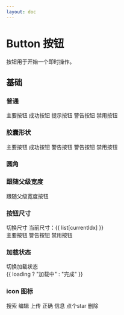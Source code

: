 ```yaml
---
layout: doc
---
```


# Button 按钮

按钮用于开始一个即时操作。

<script setup>
import {ref} from 'vue'
const list = ["small", "middle", "large"];

const currentIdx = ref(1);

const loading = ref(true)

function handleSize() {
  const num = currentIdx.value + 1;
  currentIdx.value = num > 2 ? 0 : num;
}

function handleLoading() {
  loading.value = !loading.value;
}

</script>

## 基础

### 普通

<div class='mt-[12px]'>
<yzz-button type="primary" >主要按钮</yzz-button>
<yzz-button type="success" className="ml-[8px]">成功按钮</yzz-button>
<yzz-button type="warning" className="ml-[8px]">提示按钮</yzz-button>
<yzz-button type="danger" className="ml-[8px]">警告按钮</yzz-button>
<yzz-button type="danger" className="ml-[8px]" disabled>禁用按钮</yzz-button>
</div>

### 胶囊形状

<div class='mt-[12px]'>
    <yzz-button type="primary" shape="round">主要按钮</yzz-button>
    <yzz-button type="success"  shape="round" className="ml-[8px]">成功按钮</yzz-button>
    <yzz-button type="warning" shape="round" className="ml-[8px]">警告按钮</yzz-button>
    <yzz-button type="danger" shape="round" className="ml-[8px]">警告按钮</yzz-button>
    <yzz-button type="danger" shape="round" className="ml-[8px]" disabled>禁用按钮</yzz-button>
</div>

### 圆角

<div class='mt-[12px]'>
    <yzz-button type="primary" shape="circle" icon="add"></yzz-button>
    <yzz-button type="success"  shape="circle" icon="search" className="ml-[8px]"></yzz-button>
    <yzz-button type="warning" shape="circle" icon="edit" className="ml-[8px]"></yzz-button>
    <yzz-button type="danger" shape="circle" icon="check" className="ml-[8px]"></yzz-button>
    <yzz-button type="danger" shape="circle" icon="star" className="ml-[8px]" ></yzz-button>
</div>

### 跟随父级宽度

<div class='mt-[12px]'>
 <yzz-button type="primary" block>跟随父级宽度按钮</yzz-button>
</div>

### 按钮尺寸

<div class='mt-[12px]'>
    <div class="mb-[12px]">
      <yzz-button type="primary"  @click="handleSize">切换尺寸</yzz-button>
      <span class="ml-[12px]">当前尺寸：{{ list[currentIdx] }}</span>
    </div>
    <yzz-button type="primary" :size="list[currentIdx]">主要按钮</yzz-button>
    <yzz-button type="danger" :size="list[currentIdx]" className="ml-[8px]">警告按钮</yzz-button>
    <yzz-button type="danger" :size="list[currentIdx]" className="ml-[8px]" disabled>禁用按钮</yzz-button>
</div>

### 加载状态

<div class='mt-[12px]'>
    <div class="mb-[12px]">
      <yzz-button @click="handleLoading">切换加载状态</yzz-button>
    </div>
    <yzz-button :loading="loading">{{ loading ? "加载中" : "完成" }}</yzz-button>
</div>

### icon 图标

<div class='mt-[12px]'>
    <yzz-button icon="add"></yzz-button>
    <yzz-button icon="search" className="ml-[8px]"></yzz-button>
    <yzz-button icon="edit" className="ml-[8px]"></yzz-button>
    <yzz-button icon="search" className="ml-[8px]">搜索</yzz-button>
    <yzz-button icon="edit" className="ml-[8px]">编辑</yzz-button>
    <yzz-button icon="upload" className="ml-[8px]">上传</yzz-button>
    <yzz-button icon="check" className="ml-[8px]">正确</yzz-button>
    <yzz-button icon="message" className="ml-[8px]">信息</yzz-button>
    <yzz-button icon="star" className="ml-[8px]">点个star</yzz-button>
    <yzz-button icon="delete" type="danger" className="ml-[8px]">删除</yzz-button>
</div>
